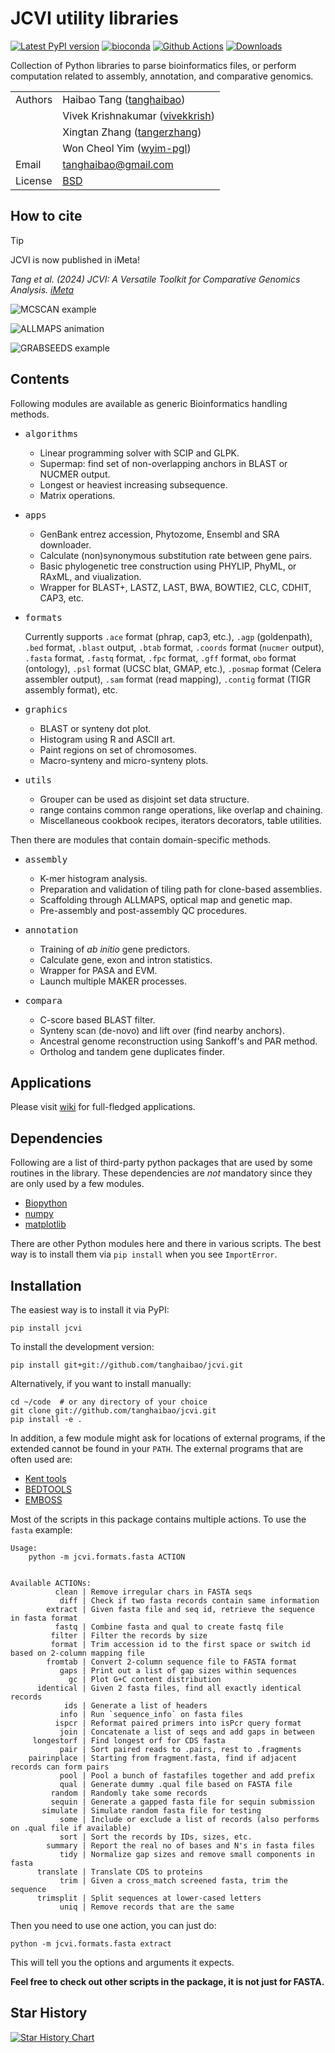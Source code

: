 # JCVI utility libraries

[![Latest PyPI version](https://img.shields.io/pypi/v/jcvi.svg)](https://pypi.python.org/pypi/jcvi)
[![bioconda](https://img.shields.io/badge/install%20with-bioconda-brightgreen.svg?style=flat)](http://bioconda.github.io/recipes/jcvi/README.html?highlight=jcvi)
[![Github Actions](https://github.com/tanghaibao/jcvi/workflows/build/badge.svg)](https://github.com/tanghaibao/jcvi/actions)
[![Downloads](https://pepy.tech/badge/jcvi)](https://pepy.tech/project/jcvi)

Collection of Python libraries to parse bioinformatics files, or perform
computation related to assembly, annotation, and comparative genomics.

|         |                                                                  |
| ------- | ---------------------------------------------------------------- |
| Authors | Haibao Tang ([tanghaibao](http://github.com/tanghaibao))         |
|         | Vivek Krishnakumar ([vivekkrish](https://github.com/vivekkrish)) |
|         | Xingtan Zhang ([tangerzhang](https://github.com/tangerzhang))    |
|         | Won Cheol Yim ([wyim-pgl](https://github.com/wyim-pgl))          |
| Email   | <tanghaibao@gmail.com>                                           |
| License | [BSD](http://creativecommons.org/licenses/BSD/)                  |

## How to cite

> [!TIP]
> JCVI is now published in iMeta!
>
> _Tang et al. (2024) JCVI: A Versatile Toolkit for Comparative Genomics
> Analysis. [iMeta](https://doi.org/10.1002/imt2.211)_

![MCSCAN example](https://www.dropbox.com/s/9vl3ys3ndvimg4c/grape-peach-cacao.png?raw=1)

![ALLMAPS animation](https://www.dropbox.com/s/jfs8xavcxix37se/ALLMAPS.gif?raw=1)

![GRABSEEDS example](https://www.dropbox.com/s/yu9ehsi6sqifuaa/bluredges.png?raw=1)

## Contents

Following modules are available as generic Bioinformatics handling
methods.

- <kbd>algorithms</kbd>

  - Linear programming solver with SCIP and GLPK.
  - Supermap: find set of non-overlapping anchors in BLAST or NUCMER output.
  - Longest or heaviest increasing subsequence.
  - Matrix operations.

- <kbd>apps</kbd>

  - GenBank entrez accession, Phytozome, Ensembl and SRA downloader.
  - Calculate (non)synonymous substitution rate between gene pairs.
  - Basic phylogenetic tree construction using PHYLIP, PhyML, or RAxML, and viualization.
  - Wrapper for BLAST+, LASTZ, LAST, BWA, BOWTIE2, CLC, CDHIT, CAP3, etc.

- <kbd>formats</kbd>

  Currently supports `.ace` format (phrap, cap3, etc.), `.agp`
  (goldenpath), `.bed` format, `.blast` output, `.btab` format,
  `.coords` format (`nucmer` output), `.fasta` format, `.fastq`
  format, `.fpc` format, `.gff` format, `obo` format (ontology),
  `.psl` format (UCSC blat, GMAP, etc.), `.posmap` format (Celera
  assembler output), `.sam` format (read mapping), `.contig`
  format (TIGR assembly format), etc.

- <kbd>graphics</kbd>

  - BLAST or synteny dot plot.
  - Histogram using R and ASCII art.
  - Paint regions on set of chromosomes.
  - Macro-synteny and micro-synteny plots.

- <kbd>utils</kbd>
  - Grouper can be used as disjoint set data structure.
  - range contains common range operations, like overlap
    and chaining.
  - Miscellaneous cookbook recipes, iterators decorators,
    table utilities.

Then there are modules that contain domain-specific methods.

- <kbd>assembly</kbd>

  - K-mer histogram analysis.
  - Preparation and validation of tiling path for clone-based assemblies.
  - Scaffolding through ALLMAPS, optical map and genetic map.
  - Pre-assembly and post-assembly QC procedures.

- <kbd>annotation</kbd>

  - Training of _ab initio_ gene predictors.
  - Calculate gene, exon and intron statistics.
  - Wrapper for PASA and EVM.
  - Launch multiple MAKER processes.

- <kbd>compara</kbd>
  - C-score based BLAST filter.
  - Synteny scan (de-novo) and lift over (find nearby anchors).
  - Ancestral genome reconstruction using Sankoff's and PAR method.
  - Ortholog and tandem gene duplicates finder.

## Applications

Please visit [wiki](https://github.com/tanghaibao/jcvi/wiki) for
full-fledged applications.

## Dependencies

Following are a list of third-party python packages that are used by
some routines in the library. These dependencies are _not_ mandatory
since they are only used by a few modules.

- [Biopython](http://www.biopython.org)
- [numpy](http://numpy.scipy.org)
- [matplotlib](http://matplotlib.org/)

There are other Python modules here and there in various scripts. The
best way is to install them via `pip install` when you see
`ImportError`.

## Installation

The easiest way is to install it via PyPI:

```console
pip install jcvi
```

To install the development version:

```console
pip install git+git://github.com/tanghaibao/jcvi.git
```

Alternatively, if you want to install manually:

```console
cd ~/code  # or any directory of your choice
git clone git://github.com/tanghaibao/jcvi.git
pip install -e .
```

In addition, a few module might ask for locations of external programs,
if the extended cannot be found in your `PATH`. The external programs
that are often used are:

- [Kent tools](http://hgdownload.cse.ucsc.edu/admin/jksrc.zip)
- [BEDTOOLS](http://code.google.com/p/bedtools/)
- [EMBOSS](http://emboss.sourceforge.net/)

Most of the scripts in this package contains multiple actions. To use
the `fasta` example:

```console
Usage:
    python -m jcvi.formats.fasta ACTION


Available ACTIONs:
          clean | Remove irregular chars in FASTA seqs
           diff | Check if two fasta records contain same information
        extract | Given fasta file and seq id, retrieve the sequence in fasta format
          fastq | Combine fasta and qual to create fastq file
         filter | Filter the records by size
         format | Trim accession id to the first space or switch id based on 2-column mapping file
        fromtab | Convert 2-column sequence file to FASTA format
           gaps | Print out a list of gap sizes within sequences
             gc | Plot G+C content distribution
      identical | Given 2 fasta files, find all exactly identical records
            ids | Generate a list of headers
           info | Run `sequence_info` on fasta files
          ispcr | Reformat paired primers into isPcr query format
           join | Concatenate a list of seqs and add gaps in between
     longestorf | Find longest orf for CDS fasta
           pair | Sort paired reads to .pairs, rest to .fragments
    pairinplace | Starting from fragment.fasta, find if adjacent records can form pairs
           pool | Pool a bunch of fastafiles together and add prefix
           qual | Generate dummy .qual file based on FASTA file
         random | Randomly take some records
         sequin | Generate a gapped fasta file for sequin submission
       simulate | Simulate random fasta file for testing
           some | Include or exclude a list of records (also performs on .qual file if available)
           sort | Sort the records by IDs, sizes, etc.
        summary | Report the real no of bases and N's in fasta files
           tidy | Normalize gap sizes and remove small components in fasta
      translate | Translate CDS to proteins
           trim | Given a cross_match screened fasta, trim the sequence
      trimsplit | Split sequences at lower-cased letters
           uniq | Remove records that are the same
```

Then you need to use one action, you can just do:

```console
python -m jcvi.formats.fasta extract
```

This will tell you the options and arguments it expects.

**Feel free to check out other scripts in the package, it is not just
for FASTA.**

## Star History

[![Star History
Chart](https://api.star-history.com/svg?repos=tanghaibao/jcvi&type=Date)](https://star-history.com/#tanghaibao/jcvi&Date)
